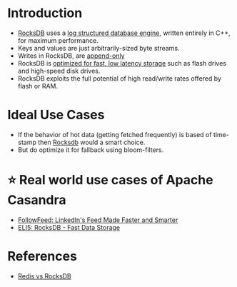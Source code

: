 
# Introduction
- [RocksDB](http://rocksdb.org/) uses a [log structured database engine](../../0_SystemGlossaries/AppendOnlyDataStructure.md), written entirely in C++, for maximum performance. 
- Keys and values are just arbitrarily-sized byte streams.
- Writes in RocksDB, are [append-only](../../0_SystemGlossaries/AppendOnlyDataStructure.md)
- RocksDB is [optimized for fast, low latency storage](../../0_SystemGlossaries/Scalability/LatencyThroughput.md) such as flash drives and high-speed disk drives. 
- RocksDB exploits the full potential of high read/write rates offered by flash or RAM.

# Ideal Use Cases
- If the behavior of hot data (getting fetched frequently) is based of time-stamp then [Rocksdb]() would a smart choice.
- But do optimize it for fallback using bloom-filters.

# :star: Real world use cases of Apache Casandra
- [FollowFeed: LinkedIn's Feed Made Faster and Smarter](https://engineering.linkedin.com/blog/2016/03/followfeed--linkedin-s-feed-made-faster-and-smarter)
- [ELI5: RocksDB - Fast Data Storage](https://developers.facebook.com/blog/post/2021/08/09/eli5-rocksdb-fast-data-storage/)

# References
- [Redis vs RocksDB](https://stackoverflow.com/questions/31831706/redis-vs-rocksdb)